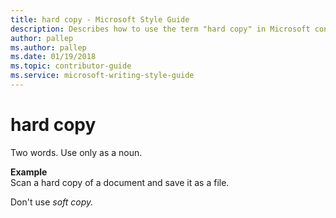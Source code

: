 ```yaml
---
title: hard copy - Microsoft Style Guide
description: Describes how to use the term "hard copy" in Microsoft content.
author: pallep
ms.author: pallep
ms.date: 01/19/2018
ms.topic: contributor-guide
ms.service: microsoft-writing-style-guide
---
```


# hard copy

Two words. Use only as a noun.

**Example**  
Scan a hard copy of a document and save it as a file.

Don't use *soft copy.*
